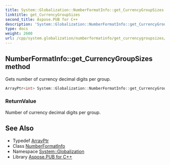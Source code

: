 ```yaml
---
title: System::Globalization::NumberFormatInfo::get_CurrencyGroupSizes method
linktitle: get_CurrencyGroupSizes
second_title: Aspose.PUB for C++
description: 'System::Globalization::NumberFormatInfo::get_CurrencyGroupSizes method. Gets number of currency decimal digits per group in C++.'
type: docs
weight: 2600
url: /cpp/system.globalization/numberformatinfo/get_currencygroupsizes/
---
```

## NumberFormatInfo::get_CurrencyGroupSizes method


Gets number of currency decimal digits per group.

```cpp
ArrayPtr<int> System::Globalization::NumberFormatInfo::get_CurrencyGroupSizes() const
```


### ReturnValue

Number of currency decimal digits per group.

## See Also

* Typedef [ArrayPtr](../../../system/arrayptr/)
* Class [NumberFormatInfo](../)
* Namespace [System::Globalization](../../)
* Library [Aspose.PUB for C++](../../../)
